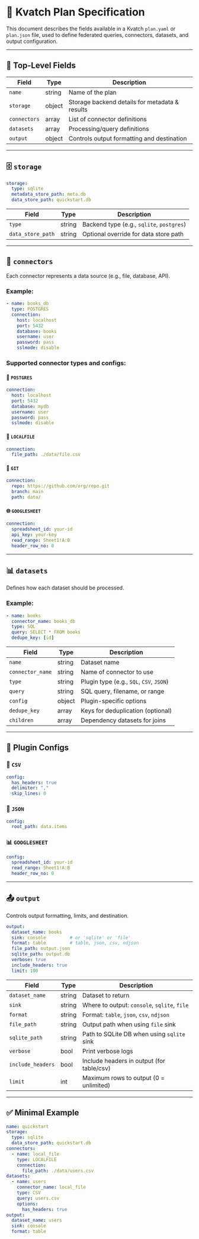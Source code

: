 # 📄 Kvatch Plan Specification

This document describes the fields available in a Kvatch `plan.yaml` or `plan.json` file, used to define federated queries, connectors, datasets, and output configuration.

---

## 🔹 Top-Level Fields

| Field       | Type       | Description                                      |
|-------------|------------|--------------------------------------------------|
| `name`      | string     | Name of the plan                                 |
| `storage`   | object     | Storage backend details for metadata & results   |
| `connectors`| array      | List of connector definitions                    |
| `datasets`  | array      | Processing/query definitions                     |
| `output`    | object     | Controls output formatting and destination       |

---

## 🗄️ `storage`

```yaml
storage:
  type: sqlite
  metadata_store_path: meta.db
  data_store_path: quickstart.db
```

| Field                 | Type   | Description                                 |
|----------------------|--------|---------------------------------------------|
| `type`               | string | Backend type (e.g., `sqlite`, `postgres`)   |
| `data_store_path`    | string | Optional override for data store path       |

---

## 🔌 `connectors`

Each connector represents a data source (e.g., file, database, API).

### Example:

```yaml
- name: books_db
  type: POSTGRES
  connection:
    host: localhost
    port: 5432
    database: books
    username: user
    password: pass
    sslmode: disable
```

### Supported connector types and configs:

#### 🧠 `POSTGRES`
```yaml
connection:
  host: localhost
  port: 5432
  database: mydb
  username: user
  password: pass
  sslmode: disable
```

#### 📁 `LOCALFILE`
```yaml
connection:
  file_path: ./data/file.csv
```

#### 🧱 `GIT`
```yaml
connection:
  repo: https://github.com/org/repo.git
  branch: main
  path: data/
```

#### 🌐 `GOOGLESHEET`
```yaml
connection:
  spreadsheet_id: your-id
  api_key: your-key
  read_range: Sheet1!A:B
  header_row_no: 0
```

---

## 📊 `datasets`

Defines how each dataset should be processed.

### Example:

```yaml
- name: books
  connector_name: books_db
  type: SQL
  query: SELECT * FROM books
  dedupe_key: [id]
```

| Field          | Type         | Description                                      |
|----------------|--------------|--------------------------------------------------|
| `name`         | string       | Dataset name                                     |
| `connector_name`| string      | Name of connector to use                         |
| `type`         | string       | Plugin type (e.g., `SQL`, `CSV`, `JSON`)         |
| `query`        | string       | SQL query, filename, or range                    |
| `config`       | object       | Plugin-specific options                          |
| `dedupe_key`   | array        | Keys for deduplication (optional)                |
| `children`     | array        | Dependency datasets for joins                    |

---

## 🔧 Plugin Configs

### 📁 `CSV`
```yaml
config:
  has_headers: true
  delimiter: ","
  skip_lines: 0
```

### 📜 `JSON`
```yaml
config:
  root_path: data.items
```

### 📊 `GOOGLESHEET`
```yaml
config:
  spreadsheet_id: your-id
  read_range: Sheet1!A:B
  header_row_no: 0
```

---

## 📤 `output`

Controls output formatting, limits, and destination.

```yaml
output:
  dataset_name: books
  sink: console         # or 'sqlite' or 'file'
  format: table         # table, json, csv, ndjson
  file_path: output.json
  sqlite_path: output.db
  verbose: true
  include_headers: true
  limit: 100
```

| Field            | Type    | Description                                      |
|------------------|---------|--------------------------------------------------|
| `dataset_name`   | string  | Dataset to return                                |
| `sink`           | string  | Where to output: `console`, `sqlite`, `file`     |
| `format`         | string  | Format: `table`, `json`, `csv`, `ndjson`         |
| `file_path`      | string  | Output path when using `file` sink               |
| `sqlite_path`    | string  | Path to SQLite DB when using `sqlite` sink       |
| `verbose`        | bool    | Print verbose logs                               |
| `include_headers`| bool    | Include headers in output (for table/csv)        |
| `limit`          | int     | Maximum rows to output (0 = unlimited)           |

---

## ✅ Minimal Example

```yaml
name: quickstart
storage:
  type: sqlite
  data_store_path: quickstart.db
connectors:
  - name: local_file
    type: LOCALFILE
    connection:
      file_path: ./data/users.csv
datasets:
  - name: users
    connector_name: local_file
    type: CSV
    query: users.csv
    options:
      has_headers: true
output:
  dataset_name: users
  sink: console
  format: table
```